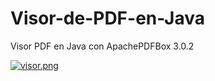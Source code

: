 # Visor-de-PDF-en-Java

Visor PDF en Java con ApachePDFBox 3.0.2

[![visor.png](https://i.postimg.cc/BnPqQVmj/visor.png)](https://postimg.cc/k29rTf3C)
